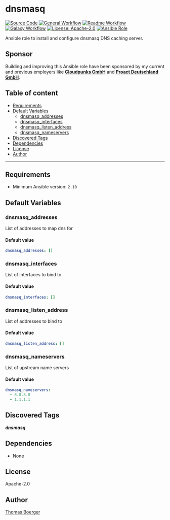 # dnsmasq

[![Source Code](https://img.shields.io/badge/github-source%20code-blue?logo=github&logoColor=white)](https://github.com/rolehippie/dnsmasq)
[![General Workflow](https://github.com/rolehippie/dnsmasq/actions/workflows/general.yml/badge.svg)](https://github.com/rolehippie/dnsmasq/actions/workflows/general.yml)
[![Readme Workflow](https://github.com/rolehippie/dnsmasq/actions/workflows/docs.yml/badge.svg)](https://github.com/rolehippie/dnsmasq/actions/workflows/docs.yml)
[![Galaxy Workflow](https://github.com/rolehippie/dnsmasq/actions/workflows/galaxy.yml/badge.svg)](https://github.com/rolehippie/dnsmasq/actions/workflows/galaxy.yml)
[![License: Apache-2.0](https://img.shields.io/github/license/rolehippie/dnsmasq)](https://github.com/rolehippie/dnsmasq/blob/master/LICENSE)
[![Ansible Role](https://img.shields.io/badge/role-rolehippie.dnsmasq-blue)](https://galaxy.ansible.com/rolehippie/dnsmasq)

Ansible role to install and configure dnsmasq DNS caching server.

## Sponsor

Building and improving this Ansible role have been sponsored by my current and previous employers like **[Cloudpunks GmbH](https://cloudpunks.de)** and **[Proact Deutschland GmbH](https://www.proact.eu)**.

## Table of content

- [Requirements](#requirements)
- [Default Variables](#default-variables)
  - [dnsmasq_addresses](#dnsmasq_addresses)
  - [dnsmasq_interfaces](#dnsmasq_interfaces)
  - [dnsmasq_listen_address](#dnsmasq_listen_address)
  - [dnsmasq_nameservers](#dnsmasq_nameservers)
- [Discovered Tags](#discovered-tags)
- [Dependencies](#dependencies)
- [License](#license)
- [Author](#author)

---

## Requirements

- Minimum Ansible version: `2.10`

## Default Variables

### dnsmasq_addresses

List of addresses to map dns for

#### Default value

```YAML
dnsmasq_addresses: []
```

### dnsmasq_interfaces

List of interfaces to bind to

#### Default value

```YAML
dnsmasq_interfaces: []
```

### dnsmasq_listen_address

List of addresses to bind to

#### Default value

```YAML
dnsmasq_listen_address: []
```

### dnsmasq_nameservers

List of upstream name servers

#### Default value

```YAML
dnsmasq_nameservers:
  - 8.8.8.8
  - 1.1.1.1
```

## Discovered Tags

**_dnsmasq_**


## Dependencies

- None

## License

Apache-2.0

## Author

[Thomas Boerger](https://github.com/tboerger)
